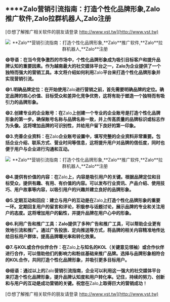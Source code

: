 ## ****Zalo**营销引流指南：打造个性化品牌形象,**Zalo**推广软件,**Zalo**拉群机器人,**Zalo**注册**

[😍想了解推广相关软件的朋友请登录 http://www.vst.tw](http://www.vst.tw)

 <center><img src="https://vst.tw/MP4/tuiguang/png/4.png" alt="**Zalo**营销引流指南：打造个性化品牌形象,**Zalo**推广软件,**Zalo**拉群机器人,**Zalo**注册"></center>

**😄导语：在当今竞争激烈的市场中，个性化品牌形象成为吸引目标客户和提升品牌认知的重要因素。作为越南最大的社交媒体平台之一，**Zalo**为企业提供了一个独特而强大的营销工具。本文将介绍如何利用**Zalo**平台来打造个性化品牌形象并实现营销引流。**

**😄1.明确品牌定位：在开始使用**Zalo**进行营销之前，首先需要明确品牌的定位。确定品牌的核心价值、目标受众和差异化竞争优势，这将有助于塑造一个独特而有吸引力的品牌形象。**

**😄2.创建专业的企业账号：在**Zalo**上创建一个专业的企业账号是打造个性化品牌形象的第一步。确保账号名称与品牌名称一致，并上传高质量的品牌标识或标志作为头像。这将增加品牌的可识别性，并给用户留下良好的第一印象。**

**😄3.完善企业资料：在**Zalo**企业账号设置中，填写完整的企业资料非常重要。包括企业介绍、联系方式、营业时间等信息，这将提升用户对品牌的信任度，同时也便于用户与企业进行沟通和互动。**

 <center><img src="https://vst.tw/MP4/tuiguang/png/8.png" alt="**Zalo**营销引流指南：打造个性化品牌形象,**Zalo**推广软件,**Zalo**拉群机器人,**Zalo**注册"></center>

**😄4.提供有价值的内容：在**Zalo**上，内容是吸引用户的关键。根据品牌定位和目标受众，提供有趣、有用、有价值的内容。可以发布行业资讯、产品介绍、使用技巧、用户故事等内容，以吸引用户的兴趣并建立良好的品牌形象。**

**😄5.定期互动和回应：建立与用户的互动是在**Zalo**上打造个性化品牌形象的重要一环。定期回复用户的留言和评论，积极参与话题讨论，展示品牌的专业和关注用户的态度。这将增加用户的黏性，并提升品牌在用户心中的形象。**

**😄6.利用广告和推广工具：**Zalo**提供了多种广告和推广工具，可以帮助企业更有效地引流和推广。通过广告投放、定向推送等方式，将品牌的相关内容精准地传达给目标用户群体，提高品牌曝光率和转化效果。**

**😄7.与KOL或合作伙伴合作：在**Zalo**上与知名的KOL（关键意见领袖）或合作伙伴进行合作，可以借助他们的影响力和粉丝基础来推广品牌。选择与品牌形象相符合的KOL合作，共同打造个性化品牌形象，并吸引更多目标用户。**

**😄结语：通过以上的**Zalo**营销引流指南，企业可以利用这一强大的社交媒体平台来打造个性化品牌形象，提升品牌认知度和用户转化率。记住，持续的努力、创新和与用户的互动是成功营销的关键。祝您在**Zalo**上取得巨大的营销成功！**

[😍想了解推广相关软件的朋友请登录 http://www.vst.tw](http://www.vst.tw)



